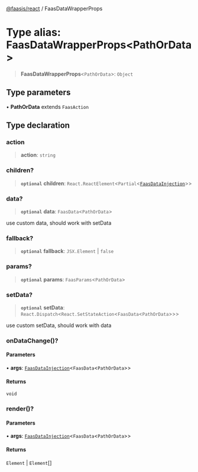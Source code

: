 [@faasjs/react](../README.md) / FaasDataWrapperProps

# Type alias: FaasDataWrapperProps\<PathOrData\>

> **FaasDataWrapperProps**\<`PathOrData`\>: `Object`

## Type parameters

• **PathOrData** extends `FaasAction`

## Type declaration

### action

> **action**: `string`

### children?

> **`optional`** **children**: `React.ReactElement`\<`Partial`\<[`FaasDataInjection`](FaasDataInjection.md)\>\>

### data?

> **`optional`** **data**: `FaasData`\<`PathOrData`\>

use custom data, should work with setData

### fallback?

> **`optional`** **fallback**: `JSX.Element` \| `false`

### params?

> **`optional`** **params**: `FaasParams`\<`PathOrData`\>

### setData?

> **`optional`** **setData**: `React.Dispatch`\<`React.SetStateAction`\<`FaasData`\<`PathOrData`\>\>\>

use custom setData, should work with data

### onDataChange()?

#### Parameters

• **args**: [`FaasDataInjection`](FaasDataInjection.md)\<`FaasData`\<`PathOrData`\>\>

#### Returns

`void`

### render()?

#### Parameters

• **args**: [`FaasDataInjection`](FaasDataInjection.md)\<`FaasData`\<`PathOrData`\>\>

#### Returns

`Element` \| `Element`[]

